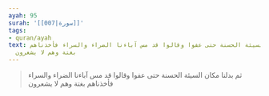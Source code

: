 ```yaml
---
ayah: 95
surah: '[[007|سورة]]'
tags:
- quran/ayah
text: ثم بدلنا مكان السيئة الحسنة حتى عفوا وقالوا قد مس آباءنا الضراء والسراء فأخذناهم
  بغتة وهم لا يشعرون
---
```

> ثم بدلنا مكان السيئة الحسنة حتى عفوا وقالوا قد مس آباءنا الضراء والسراء فأخذناهم بغتة وهم لا يشعرون
